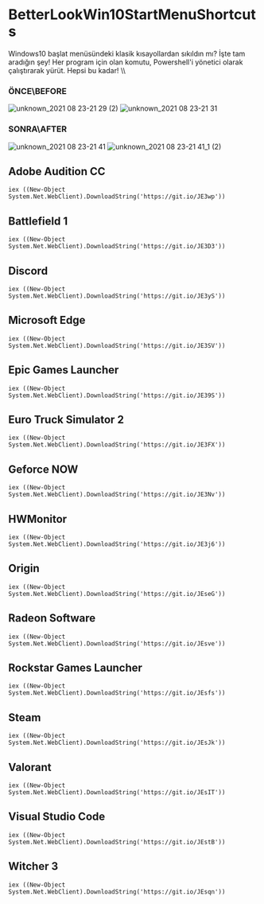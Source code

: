 # BetterLookWin10StartMenuShortcuts
Windows10 başlat menüsündeki klasik kısayollardan sıkıldın mı? İşte tam aradığın şey! Her program için olan komutu, Powershell'i yönetici olarak çalıştırarak yürüt. Hepsi bu kadar! \\\ 
### ÖNCE\BEFORE
![unknown_2021 08 23-21 29 (2)](https://user-images.githubusercontent.com/40410104/130499107-4bc161c7-3a11-4e4a-aba1-ddf85f8e1b59.png)
![unknown_2021 08 23-21 31](https://user-images.githubusercontent.com/40410104/130499305-17603895-1ada-46f5-bbc5-1b863131d11c.png)

### SONRA\AFTER
![unknown_2021 08 23-21 41](https://user-images.githubusercontent.com/40410104/130500587-9d849540-05b2-4dd2-8390-adb5ade781b9.png)
![unknown_2021 08 23-21 41_1 (2)](https://user-images.githubusercontent.com/40410104/130500602-2f067c2e-c515-44f5-ad07-7c62a0d8c240.png)


## Adobe Audition CC
`iex ((New-Object System.Net.WebClient).DownloadString('https://git.io/JE3wp'))`

## Battlefield 1
`iex ((New-Object System.Net.WebClient).DownloadString('https://git.io/JE3D3'))`

## Discord
`iex ((New-Object System.Net.WebClient).DownloadString('https://git.io/JE3yS'))`

## Microsoft Edge
`iex ((New-Object System.Net.WebClient).DownloadString('https://git.io/JE3SV'))`

## Epic Games Launcher
`iex ((New-Object System.Net.WebClient).DownloadString('https://git.io/JE39S'))`

## Euro Truck Simulator 2
`iex ((New-Object System.Net.WebClient).DownloadString('https://git.io/JE3FX'))`

## Geforce NOW
`iex ((New-Object System.Net.WebClient).DownloadString('https://git.io/JE3Nv'))`

## HWMonitor
`iex ((New-Object System.Net.WebClient).DownloadString('https://git.io/JE3j6'))`

## Origin
`iex ((New-Object System.Net.WebClient).DownloadString('https://git.io/JEseG'))`

## Radeon Software
`iex ((New-Object System.Net.WebClient).DownloadString('https://git.io/JEsve'))`

## Rockstar Games Launcher
`iex ((New-Object System.Net.WebClient).DownloadString('https://git.io/JEsfs'))`

## Steam
`iex ((New-Object System.Net.WebClient).DownloadString('https://git.io/JEsJk'))`

## Valorant
`iex ((New-Object System.Net.WebClient).DownloadString('https://git.io/JEsIT'))`

## Visual Studio Code
`iex ((New-Object System.Net.WebClient).DownloadString('https://git.io/JEstB'))`

## Witcher 3
`iex ((New-Object System.Net.WebClient).DownloadString('https://git.io/JEsqn'))`
